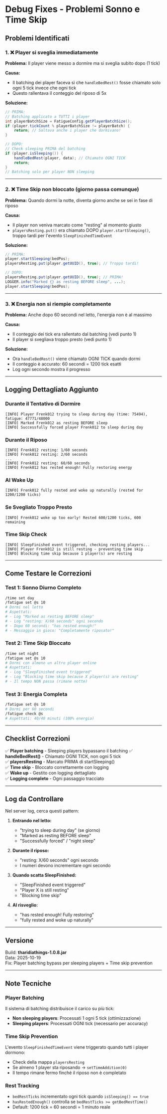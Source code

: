 # Debug Fixes - Problemi Sonno e Time Skip

## Problemi Identificati

### 1. ❌ Player si sveglia immediatamente
**Problema:** Il player viene messo a dormire ma si sveglia subito dopo (1 tick)

**Causa:** 
- Il batching dei player faceva sì che `handleBedRest()` fosse chiamato solo ogni 5 tick invece che ogni tick
- Questo rallentava il conteggio del riposo di 5x

**Soluzione:**
```java
// PRIMA:
// Batching applicato a TUTTI i player
int playerBatchSize = FatigueConfig.getPlayerBatchSize();
if (player.tickCount % playerBatchSize != playerBatch) {
    return; // Saltava anche i player che dormivano!
}

// DOPO:
// Check sleeping PRIMA del batching
if (player.isSleeping()) {
    handleBedRest(player, data); // Chiamato OGNI TICK
    return;
}
// Batching solo per player NON sleeping
```

---

### 2. ❌ Time Skip non bloccato (giorno passa comunque)
**Problema:** Quando dormi la notte, diventa giorno anche se sei in fase di riposo

**Causa:**
- Il player non veniva marcato come "resting" al momento giusto
- `playersResting.put()` era chiamato DOPO `player.startSleeping()`, troppo tardi per l'evento `SleepFinishedTimeEvent`

**Soluzione:**
```java
// PRIMA:
player.startSleeping(bedPos);
playersResting.put(player.getUUID(), true); // Troppo tardi!

// DOPO:
playersResting.put(player.getUUID(), true); // PRIMA!
LOGGER.info("Marked {} as resting BEFORE sleep", ...);
player.startSleeping(bedPos);
```

---

### 3. ❌ Energia non si riempie completamente
**Problema:** Anche dopo 60 secondi nel letto, l'energia non è al massimo

**Causa:** 
- Il conteggio dei tick era rallentato dal batching (vedi punto 1)
- Il player si svegliava troppo presto (vedi punto 1)

**Soluzione:**
- Ora `handleBedRest()` viene chiamato OGNI TICK quando dormi
- Il conteggio è accurato: 60 secondi = 1200 tick esatti
- Log ogni secondo mostra il progresso

---

## Logging Dettagliato Aggiunto

### Durante il Tentativo di Dormire
```
[INFO] Player Frenk012 trying to sleep during day (time: 75494), fatigue: 47771/48000
[INFO] Marked Frenk012 as resting BEFORE sleep
[INFO] Successfully forced player Frenk012 to sleep during day
```

### Durante il Riposo
```
[INFO] Frenk012 resting: 1/60 seconds
[INFO] Frenk012 resting: 2/60 seconds
...
[INFO] Frenk012 resting: 60/60 seconds
[INFO] Frenk012 has rested enough! Fully restoring energy
```

### Al Wake Up
```
[INFO] Frenk012 fully rested and woke up naturally (rested for 1200/1200 ticks)
```

### Se Svegliato Troppo Presto
```
[INFO] Frenk012 woke up too early! Rested 600/1200 ticks, 600 remaining
```

### Time Skip Check
```
[INFO] SleepFinished event triggered, checking resting players...
[INFO] Player Frenk012 is still resting - preventing time skip
[INFO] Blocking time skip because 1 player(s) are resting
```

---

## Come Testare le Correzioni

### Test 1: Sonno Diurno Completo
```bash
/time set day
/fatigue set @s 10
# Dormi nel letto
# Aspettati:
# - Log "Marked as resting BEFORE sleep"
# - Log "resting: X/60 seconds" ogni secondo
# - Dopo 60 secondi: "has rested enough!"
# - Messaggio in gioco: "Completamente riposato!"
```

### Test 2: Time Skip Bloccato
```bash
/time set night
/fatigue set @s 10
# Dormi con almeno un altro player online
# Aspettati:
# - Log "SleepFinished event triggered"
# - Log "Blocking time skip because X player(s) are resting"
# - Il tempo NON passa (rimane notte)
```

### Test 3: Energia Completa
```bash
/fatigue set @s 10
# Dormi per 60 secondi
/fatigue check @s
# Aspettati: 40/40 minuti (100% energia)
```

---

## Checklist Correzioni

✅ **Player batching** - Sleeping players bypassano il batching
✅ **handleBedRest()** - Chiamato OGNI TICK, non ogni 5 tick  
✅ **playersResting** - Marcato PRIMA di startSleeping()  
✅ **Time skip** - Bloccato correttamente con logging  
✅ **Wake up** - Gestito con logging dettagliato  
✅ **Logging completo** - Ogni passaggio tracciato  

---

## Log da Controllare

Nel server log, cerca questi pattern:

1. **Entrando nel letto:**
   - "trying to sleep during day" (se giorno)
   - "Marked as resting BEFORE sleep"
   - "Successfully forced" / "night sleep"

2. **Durante il riposo:**
   - "resting: X/60 seconds" ogni secondo
   - I numeri devono incrementare ogni secondo

3. **Quando scatta SleepFinished:**
   - "SleepFinished event triggered"
   - "Player X is still resting"
   - "Blocking time skip"

4. **Al risveglio:**
   - "has rested enough! Fully restoring"
   - "fully rested and woke up naturally"

---

## Versione

Build: **tharidiathings-1.0.8.jar**  
Data: 2025-10-19  
Fix: Player batching bypass per sleeping players + Time skip prevention  

---

## Note Tecniche

### Player Batching
Il sistema di batching distribuisce il carico su più tick:
- **Non sleeping players**: Processati 1 ogni 5 tick (ottimizzazione)
- **Sleeping players**: Processati OGNI tick (necessario per accuracy)

### Time Skip Prevention
L'evento `SleepFinishedTimeEvent` viene triggerato quando tutti i player dormono:
- Check della mappa `playersResting`
- Se almeno 1 player sta riposando → `setTimeAddition(0)`
- Il tempo rimane fermo finché il riposo non è completato

### Rest Tracking
- `bedRestTicks` incrementato ogni tick quando `isSleeping() == true`
- `hasRestedEnough()` controlla se `bedRestTicks >= getBedRestTime()`
- Default: 1200 tick = 60 secondi = 1 minuto reale
